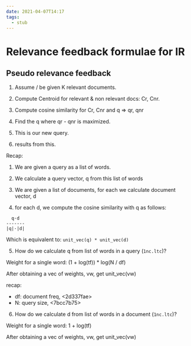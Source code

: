 ```yaml
---
date: 2021-04-07T14:17
tags: 
  - stub
---
```


# Relevance feedback formulae for IR

## Pseudo relevance feedback

1. Assume / be given K relevant documents.

2. Compute Centroid for relevant & non relevant docs: Cr, Cnr.

3. Compute cosine similarity for Cr, Cnr and q => qr, qnr

4. Find the q where qr - qnr is maximized.

5. This is our new query.

6. results from this.

Recap: 

1. We are given a query as a list of words.

2. We calculate a query vector, q from this list of words

3. We are given a list of documents, for each we calculate document vector, d

4. for each d, we compute the cosine similarity with q as follows:

  ```
    q·d
  -------
  |q|·|d|
  ```
  
  Which is equivalent to: `unit_vec(q) * unit_vec(d)`

5. How do we calculate q from list of words in a query (`1nc.ltc`)?

  Weight for a single word: (1 + log(tf)) * log(N / df)
  
  After obtaining a vec of weights, vw, get unit_vec(vw)
  
  recap: 

  - df: document freq, <2d337fae>
  - N: query size, <7bcc7b75> 

6. How do we calculate d from list of words in a document (`1nc.ltc`)?

  Weight for a single word: 1 + log(tf)
  
  After obtaining a vec of weights, vw, get unit_vec(vw)
